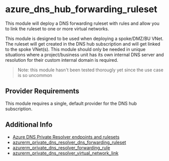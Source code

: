 # azure_dns_hub_forwarding_ruleset

This module will deploy a DNS forwarding ruleset with rules and allow you to link the
ruleset to one or more virtual networks.

This module is designed to be used when deploying a spoke/DMZ/BU VNet. The ruleset will
get created in the DNS hub subscription and will get linked to the spoke VNet(s). This
module should only be needed in unique situations where a project/business unit has its
own internal DNS server and resolution for their custom internal domain is required.

> Note: this module hasn't been tested thorougly yet since the use case is so uncommon

## Provider Requirements

This module requires a single, default provider for the DNS hub subscription.

## Additional Info

* [Azure DNS Private Resolver endpoints and rulesets](https://learn.microsoft.com/en-us/azure/dns/private-resolver-endpoints-rulesets)
* [azurerm_private_dns_resolver_dns_forwarding_ruleset](https://registry.terraform.io/providers/hashicorp/azurerm/latest/docs/resources/private_dns_resolver_dns_forwarding_ruleset)
* [azurerm_private_dns_resolver_forwarding_rule](https://registry.terraform.io/providers/hashicorp/azurerm/latest/docs/resources/private_dns_resolver_forwarding_rule)
* [azurerm_private_dns_resolver_virtual_network_link](https://registry.terraform.io/providers/hashicorp/azurerm/latest/docs/resources/private_dns_resolver_virtual_network_link)
